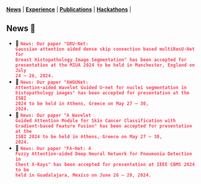 <link rel="stylesheet" href="style.css">

**[News](news.md)** | **[Experience](experience.md)** | **[Publications](publications.md)** | **[Hackathons](hackathons.md)** |

## News 👀 <a id="news"></a>

- 📳 **<code style="color: #FC465B">News: Our paper "GRU-Net: Gaussian attention aided dense skip connection based  multiResU-Net for Breast Histopathology Image Segmentation" has been accepted for presentation at the MIUA 2024 to be held in Manchester, England on July 24 – 26, 2024.</code>**
- 📳 **<code style="color: #FC465B">News: Our paper "AWGUNet: Attention-aided Wavelet Guided U-net for nuclei segmentation in histopathology images" has been accepted for presentation at the ISBI 2024 to be held in Athens, Greece on May 27 – 30, 2024.</code>**
- 📳 **<code style="color: #FC465B">News: Our paper "A Wavelet Guided Attention Module for Skin Cancer Classification with Gradient-based Feature Fusion" has been accepted for presentation at the ISBI 2024 to be held in Athens, Greece on May 27 – 30, 2024.</code>**
- 📳 **<code style="color: #FC465B">News: Our paper "FA-Net: A Fuzzy Attention-aided Deep Neural Network for Pneumonia Detection in Chest X-Rays" has been accepted for presentation at IEEE CBMS 2024 to be held in Guadalajara, Mexico on June 26 – 28, 2024.</code>**
